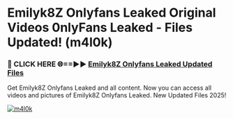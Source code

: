 # Emilyk8Z Onlyfans Leaked Original Videos 0nlyFans Leaked - Files Updated! (m4l0k)

<h3>🔴 CLICK HERE 🌐==►► <a href="https://tinyurl.com/ms9xzufz" rel="nofollow">Emilyk8Z Onlyfans Leaked Updated Files</a></h3>

Get Emilyk8Z Onlyfans Leaked and all content. Now you can access all videos and pictures of Emilyk8Z Onlyfans Leaked. New Updated Files 2025!

[![m4l0k](https://i.imgur.com/ppqm5kG.gif)](https://tinyurl.com/ms9xzufz)

